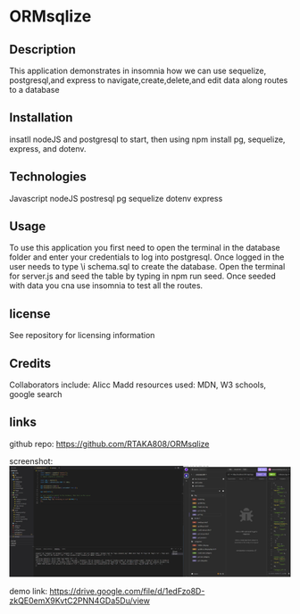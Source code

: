 # ORMsqlize

## Description
This application demonstrates in insomnia how we can use sequelize, postgresql,and express to navigate,create,delete,and edit data along routes to a database
## Installation
insatll nodeJS and postgresql to start, then using npm install pg, sequelize, express, and dotenv.  

## Technologies
Javascript
nodeJS
postresql
pg
sequelize
dotenv
express

## Usage
To use this application you first need to open the terminal in the database folder and enter your credentials to log into postgresql.
Once logged in the user needs to type \i schema.sql to create the database.
Open the terminal for server.js and seed the table by typing in npm run seed.
Once seeded with data you cna use insomnia to test all the routes.

## license
See repository for licensing information 

## Credits
Collaborators include: Alicc Madd
resources used: MDN, W3 schools, google search

## links

github repo:
https://github.com/RTAKA808/ORMsqlize

screenshot:
![alt text](ormss.JPG)

demo link:
https://drive.google.com/file/d/1edFzo8D-zkQE0emX9KvtC2PNN4GDa5Du/view